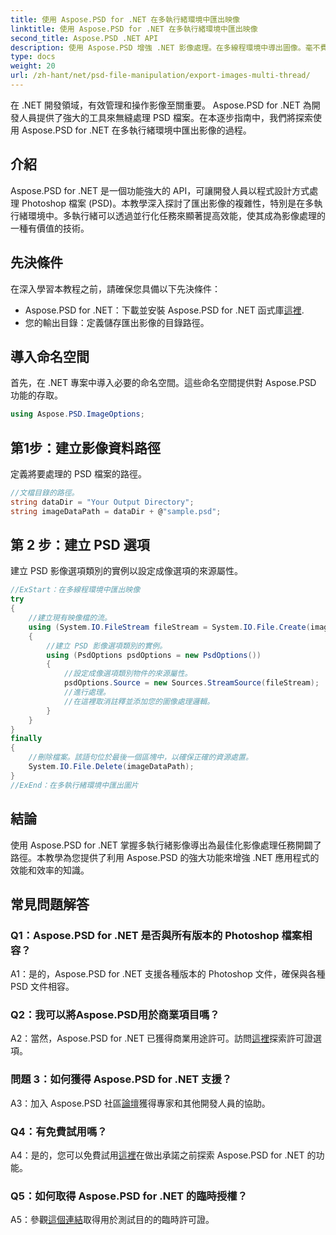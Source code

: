 ```yaml
---
title: 使用 Aspose.PSD for .NET 在多執行緒環境中匯出映像
linktitle: 使用 Aspose.PSD for .NET 在多執行緒環境中匯出映像
second_title: Aspose.PSD .NET API
description: 使用 Aspose.PSD 增強 .NET 影像處理。在多線程環境中導出圖像。毫不費力地提高性能和效率。
type: docs
weight: 20
url: /zh-hant/net/psd-file-manipulation/export-images-multi-thread/
---
```

在 .NET 開發領域，有效管理和操作影像至關重要。 Aspose.PSD for .NET 為開發人員提供了強大的工具來無縫處理 PSD 檔案。在本逐步指南中，我們將探索使用 Aspose.PSD for .NET 在多執行緒環境中匯出影像的過程。
## 介紹
Aspose.PSD for .NET 是一個功能強大的 API，可讓開發人員以程式設計方式處理 Photoshop 檔案 (PSD)。本教學深入探討了匯出影像的複雜性，特別是在多執行緒環境中。多執行緒可以透過並行化任務來顯著提高效能，使其成為影像處理的一種有價值的技術。
## 先決條件
在深入學習本教程之前，請確保您具備以下先決條件：
-  Aspose.PSD for .NET：下載並安裝 Aspose.PSD for .NET 函式庫[這裡](https://releases.aspose.com/psd/net/).
- 您的輸出目錄：定義儲存匯出影像的目錄路徑。
## 導入命名空間
首先，在 .NET 專案中導入必要的命名空間。這些命名空間提供對 Aspose.PSD 功能的存取。
```csharp
using Aspose.PSD.ImageOptions;

```
## 第1步：建立影像資料路徑
定義將要處理的 PSD 檔案的路徑。
```csharp
//文檔目錄的路徑。
string dataDir = "Your Output Directory";
string imageDataPath = dataDir + @"sample.psd";
```
## 第 2 步：建立 PSD 選項
建立 PSD 影像選項類別的實例以設定成像選項的來源屬性。
```csharp
//ExStart：在多線程環境中匯出映像
try
{
    //建立現有映像檔的流。
    using (System.IO.FileStream fileStream = System.IO.File.Create(imageDataPath))
    {
        //建立 PSD 影像選項類別的實例。
        using (PsdOptions psdOptions = new PsdOptions())
        {
            //設定成像選項類別物件的來源屬性。
            psdOptions.Source = new Sources.StreamSource(fileStream);
            //進行處理。
            //在這裡取消註釋並添加您的圖像處理邏輯。
        }
    }
}
finally
{
    //刪除檔案。該語句位於最後一個區塊中，以確保正確的資源處置。
    System.IO.File.Delete(imageDataPath);
}
//ExEnd：在多執行緒環境中匯出圖片
```
## 結論
使用 Aspose.PSD for .NET 掌握多執行緒影像導出為最佳化影像處理任務開闢了路徑。本教學為您提供了利用 Aspose.PSD 的強大功能來增強 .NET 應用程式的效能和效率的知識。

## 常見問題解答

### Q1：Aspose.PSD for .NET 是否與所有版本的 Photoshop 檔案相容？

A1：是的，Aspose.PSD for .NET 支援各種版本的 Photoshop 文件，確保與各種 PSD 文件相容。

### Q2：我可以將Aspose.PSD用於商業項目嗎？

 A2：當然，Aspose.PSD for .NET 已獲得商業用途許可。訪問[這裡](https://purchase.aspose.com/buy)探索許可證選項。

### 問題 3：如何獲得 Aspose.PSD for .NET 支援？

A3：加入 Aspose.PSD 社區[論壇](https://forum.aspose.com/c/psd/34)獲得專家和其他開發人員的協助。

### Q4：有免費試用嗎？

 A4：是的，您可以免費試用[這裡](https://releases.aspose.com/)在做出承諾之前探索 Aspose.PSD for .NET 的功能。

### Q5：如何取得 Aspose.PSD for .NET 的臨時授權？

 A5：參觀[這個連結](https://purchase.aspose.com/temporary-license/)取得用於測試目的的臨時許可證。